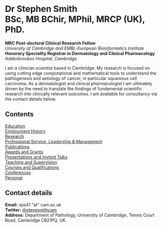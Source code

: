# Dr Stephen Smith <br/> BSc, MB BChir, MPhil, MRCP (UK), PhD.  

**MRC Post-doctoral Clinical Research Fellow**  
*University of Cambridge and EMBL-European Bioinformatics Institute*  
**Honorary Speciality Registrar in Dermatology and Clinical Pharmacology**  
*Addenbrookes Hospital, Cambridge*

I am a clinician scientist based in Cambridge. My research is focused on using cutting edge computational and mathematical tools to understand the pathogenesis and aetiology of cancer, in particular squamous cell carcinoma. As a dermatologist and clinical pharmacologist I am ultimately driven by the need to translate the findings of fundamental scientific research into clinically relevant outcomes. I am available for consultancy via the contact details below.

## Contents

[Education](/Education.md/)  
[Employment History](/Employment.md/)  
[Research](/Research.md/)  
[Professional Service, Leadership & Management](/Professional.md/)  
[Publications](/Publications.md/)  
[Awards and Grants](/Awards.md/)  
[Presentations and Invited Talks](/Presentations.md/)  
[Teaching and Supervision](/Teaching.md/)  
[Courses and Qualifications](/Courses.md/)  
[Conferences](/Conferences.md/)  
[Personal](/Personal.md/)  

## Contact details

**Email:** sps41 "at" cam.ac.uk   
**Twitter:** [@stevesmithcam](https://twitter.com/stevesmithcam)  
**Address:** Department of Pathology, University of Cambridge, Tennis Court Road, Cambridge CB21PQ, UK.  
